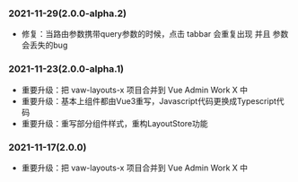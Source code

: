 ### 2021-11-29(2.0.0-alpha.2)

- 修复：当路由参数携带query参数的时候，点击 tabbar 会重复出现 并且 参数会丢失的bug

### 2021-11-23(2.0.0-alpha.1)

- 重要升级：把 vaw-layouts-x 项目合并到 Vue Admin Work X 中
- 重要升级：基本上组件都由Vue3重写，Javascript代码更换成Typescript代码
- 重要升级：重写部分组件样式，重构LayoutStore功能

### 2021-11-17(2.0.0)

- 重要升级：把 vaw-layouts-x 项目合并到 Vue Admin Work X 中
